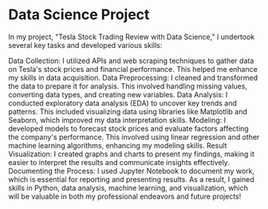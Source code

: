 # Data Science Project
In my project, "Tesla Stock Trading Review with Data Science," I undertook several key tasks and developed various skills:

Data Collection: I utilized APIs and web scraping techniques to gather data on Tesla's stock prices and financial performance. This helped me enhance my skills in data acquisition.
Data Preprocessing: I cleaned and transformed the data to prepare it for analysis. This involved handling missing values, converting data types, and creating new variables.
Data Analysis: I conducted exploratory data analysis (EDA) to uncover key trends and patterns. This included visualizing data using libraries like Matplotlib and Seaborn, which improved my data interpretation skills.
Modeling: I developed models to forecast stock prices and evaluate factors affecting the company's performance. This involved using linear regression and other machine learning algorithms, enhancing my modeling skills.
Result Visualization: I created graphs and charts to present my findings, making it easier to interpret the results and communicate insights effectively.
Documenting the Process: I used Jupyter Notebook to document my work, which is essential for reporting and presenting results.
As a result, I gained skills in Python, data analysis, machine learning, and visualization, which will be valuable in both my professional endeavors and future projects!
